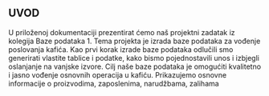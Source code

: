 ## UVOD

U priloženoj dokumentaciji prezentirat ćemo naš projektni zadatak iz kolegija Baze podataka 1. Tema projekta je izrada baze podataka za vođenje poslovanja kafića. Kao prvi korak izrade baze podataka odlučili smo generirati vlastite tablice i podatke, kako bismo pojednostavili unos i izbjegli oslanjanje na vanjske izvore.
Cilj naše baze podataka je omogućiti kvalitetno i jasno vođenje osnovnih operacija u kafiću. Prikazujemo osnovne informacije o proizvodima, zaposlenima, narudžbama, zalihama 
